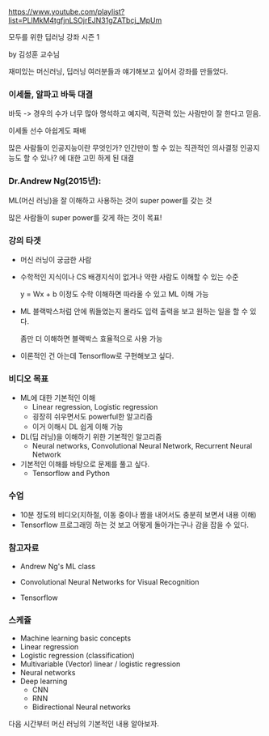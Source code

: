 https://www.youtube.com/playlist?list=PLlMkM4tgfjnLSOjrEJN31gZATbcj_MpUm



모두를 위한 딥러닝 강좌 시즌 1 

by 김성훈 교수님



재미있는 머신러닝, 딥러닝 여러분들과 얘기해보고 싶어서 강좌를 만들었다.





### 이세돌, 알파고 바둑 대결

바둑 -> 경우의 수가 너무 많아 명석하고 예지력, 직관력 있는 사람만이 잘 한다고 믿음.

이세돌 선수 아쉽게도 패배

많은 사람들이 인공지능이란 무엇인가? 인간만이 할 수 있는 직관적인 의사결정 인공지능도 할 수 있나? 에 대한 고민 하게 된 대결





### Dr.Andrew Ng(2015년): 

ML(머신 러닝)을 잘 이해하고 사용하는 것이 super power를 갖는 것

많은 사람들이 super power를 갖게 하는 것이 목표!





### 강의 타겟

- 머신 러닝이 궁금한 사람

- 수학적인 지식이나 CS 배경지식이 없거나 약한 사람도 이해할 수 있는 수준

  y = Wx + b 이정도 수학 이해하면 따라올 수 있고 ML 이해 가능

- ML 블랙박스처럼 안에 뭐들었는지 몰라도 입력 출력을 보고 원하는 일을 할 수 있다.

  좀만 더 이해하면 블랙박스 효율적으로 사용 가능

- 이론적인 건 아는데 Tensorflow로 구현해보고 싶다.





### 비디오 목표

- ML에 대한 기본적인 이해
  - Linear regression, Logistic regression
  - 굉장히 쉬우면서도 powerful한 알고리즘
  - 이거 이해시 DL 쉽게 이해 가능
- DL(딥 러닝)을 이해하기 위한 기본적인 알고리즘
  - Neural networks, Convolutional Neural Network, Recurrent Neural Network
- 기본적인 이해를 바탕으로 문제를 풀고 싶다.
  - Tensorflow and Python





### 수업

- 10분 정도의 비디오(지하철, 이동 중이나 짬을 내어서도 충분히 보면서 내용 이해)
- Tensorflow 프로그래밍 하는 것 보고 어떻게 돌아가는구나 감을 잡을 수 있다.





### 참고자료

- Andrew Ng's ML class

- Convolutional Neural Networks for Visual Recognition

- Tensorflow





### 스케쥴

- Machine learning basic concepts
- Linear regression
- Logistic regression (classification)
- Multivariable (Vector) linear / logistic regression
- Neural networks
- Deep learning
  - CNN
  - RNN
  - Bidirectional Neural networks





다음 시간부터 머신 러닝의 기본적인 내용 알아보자.